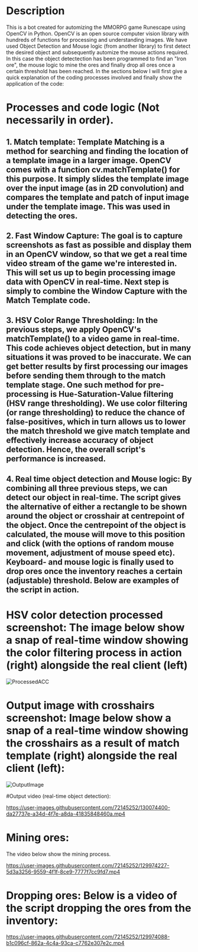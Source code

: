 # Description

This is a bot created for automizing the MMORPG game Runescape using OpenCV in Python. OpenCV is an open source computer vision library with hundreds of functions for processing and understanding images. We have used Object Detection and Mouse logic (from another library) to first detect the desired object and subsequently automize the mouse actions required. In this case the object detectection has been programmed to find an "Iron ore", the mouse logic to mine the ores and finally drop all ores once a certain threshold has been reached. In the sections below I will first give a quick explanation of the coding processes involved and finally show the application of the code:

# Processes and code logic (Not necessarily in order).


## 1. Match template: Template Matching is a method for searching and finding the location of a template image in a larger image. OpenCV comes with a function cv.matchTemplate() for this purpose. It simply slides the template image over the input image (as in 2D convolution) and compares the template and patch of input image under the template image. This was used in detecting the ores. 

## 2. Fast Window Capture: The goal is to capture screenshots as fast as possible and display them in an OpenCV window, so that we get a real time video stream of the game we're interested in. This will set us up to begin processing image data with OpenCV in real-time. Next step is simply to combine the Window Capture with the Match Template code.


## 3. HSV Color Range Thresholding: In the previous steps, we apply OpenCV's matchTemplate() to a video game in real-time. This code achieves object detection, but in many situations it was proved to be inaccurate. We can get better results by first processing our images before sending them through to the match template stage. One such method for pre-processing is Hue-Saturation-Value filtering (HSV range thresholding). We use color filtering (or range thresholding) to reduce the chance of false-positives, which in turn allows us to lower the match threshold we give match template and effectively increase accuracy of object detection. Hence, the overall script's performance is increased.


## 4. Real time object detection and Mouse logic: By combining all three previous steps, we can detect our object in real-time. The script gives the alternative of either a rectangle to be shown around the object or crosshair at centrepoint of the object. Once the centrepoint of the object is calculated, the mouse will move to this position and click (with the options of random mouse movement, adjustment of mouse speed etc). Keyboard- and mouse logic is finally used to drop ores once the inventory reaches a certain (adjustable) threshold. Below are examples of the script in action.



# HSV color detection processed screenshot: The image below show a snap of real-time window showing the color filtering process in action (right) alongside the real client (left)

![ProcessedACC](https://user-images.githubusercontent.com/72145252/130072585-03fc2d02-fd88-4109-9e81-0772c50ed588.png)

# Output image with crosshairs screenshot: Image below show a snap of a real-time window showing the crosshairs as a result of match template (right) alongside the real client (left):
![OutputImage](https://user-images.githubusercontent.com/72145252/130072823-2dbd2840-cd63-41bc-94f2-c928528c0d5d.png)


#Output video (real-time object detection): 


https://user-images.githubusercontent.com/72145252/130074400-da27737e-a34d-4f7e-a8da-41835848460a.mp4



# Mining ores:
The video below show the mining process. 


https://user-images.githubusercontent.com/72145252/129974227-5d3a3256-9559-4f1f-8ce9-7777f7cc9fd7.mp4


# Dropping ores: Below is a video of the script dropping the ores from the inventory:


https://user-images.githubusercontent.com/72145252/129974088-b1c096cf-862a-4c4a-93ca-c7762e307e2c.mp4



